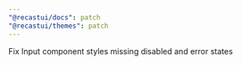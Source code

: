 ```yaml
---
"@recastui/docs": patch
"@recastui/themes": patch
---
```


Fix Input component styles missing disabled and error states
